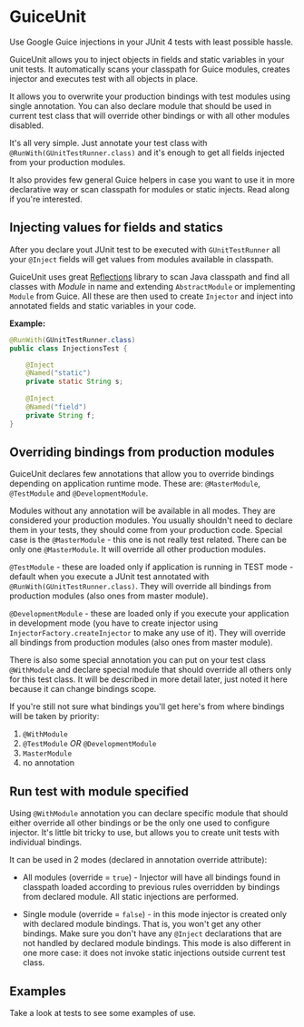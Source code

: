 # GuiceUnit


Use Google Guice injections in your JUnit 4 tests with least possible hassle.

GuiceUnit allows you to inject objects in fields and static variables in your unit tests.
It automatically scans your classpath for Guice modules, creates injector and executes test
with all objects in place.

It allows you to overwrite your production bindings with test modules using single annotation.
You can also declare module that should be used in current test class that will override other bindings or with all other modules disabled.

It's all very simple. Just annotate your test class with `@RunWith(GUnitTestRunner.class)` and it's enough to
get all fields injected from your production modules.

It also provides few general Guice helpers in case you want to use it in more declarative way or scan classpath for
modules or static injects. Read along if you're interested.

## Injecting values for fields and statics
After you declare yout JUnit test to be executed with `GUnitTestRunner` all your `@Inject` fields
will get values from modules available in classpath.

GuiceUnit uses great [Reflections](https://code.google.com/p/reflections/ "Reflections") library to scan Java classpath and find all classes with *Module* in name and extending `AbstractModule` or implementing `Module` from
Guice. All these are then used to create `Injector` and inject into annotated fields and static variables in your code.

**Example:**

```java
@RunWith(GUnitTestRunner.class)
public class InjectionsTest {

    @Inject
    @Named("static")
    private static String s;
 
    @Inject
    @Named("field")
    private String f;
}
```

## Overriding bindings from production modules

GuiceUnit declares few annotations that allow you to override bindings depending on application runtime mode.
These are: `@MasterModule`, `@TestModule` and `@DevelopmentModule`.

Modules without any annotation will be available in all modes. They are considered your production modules. You usually shouldn't need to declare them in your tests, they should come from your production code.
Special case is the `@MasterModule` - this one is not really test related. There can be only one `@MasterModule`. It will override all other production modules.

`@TestModule` - these are loaded only if application is running in TEST mode - default when you execute a JUnit test annotated with `@RunWith(GUnitTestRunner.class)`. They will override all bindings from production modules (also ones from master module).

`@DevelopmentModule` - these are loaded only if you execute your application in development mode (you have to create injector using `InjectorFactory.createInjector` to make any use of it). They will override all bindings from production modules (also ones from master module).

There is also some special annotation you can put on your test class `@WithModule` and declare special module that should override all others only for this test class. It will be described in more detail later, just noted it here because it can change bindings scope.

If you're still not sure what bindings you'll get here's from where bindings will be taken by priority:

1. `@WithModule`
2. `@TestModule` *OR* `@DevelopmentModule`
3. `MasterModule`
4. no annotation

## Run test with module specified

Using `@WithModule` annotation you can declare specific module that should either override all other bindings or
be the only one used to configure injector. It's little bit tricky to use, but allows you to create unit tests with individual bindings.

It can be used in 2 modes (declared in annotation override attribute):

* All modules (override = `true`) - Injector will have all bindings found in classpath loaded according to previous rules overridden by bindings from declared module. All static injections are performed.

* Single module (override = `false`) - in this mode injector is created only with declared module bindings. That is, you won't get any other bindings. Make sure you don't have any `@Inject` declarations that are not handled by declared module bindings. This mode is also different in one more case: it does not invoke static injections outside current test class.

## Examples
Take a look at tests to see some examples of use.
